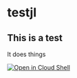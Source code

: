 # testjl

## This is a test

It does things

[![Open in Cloud Shell](https://gstatic.com/cloudssh/images/open-btn.svg)](https://shell.cloud.google.com/cloudshell/editor?cloudshell_git_repo=https%3A%2F%2Fgithub.com%2Ftimothyrjames%2Ftestjl&cloudshell_tutorial=README.md)

